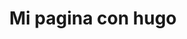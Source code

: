 ---
title: "Mi pagina con hugo"

description: "Test sitio estático."

featured_image: '/images/hero-image.jpg'
---